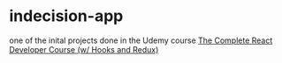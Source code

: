 # indecision-app

one of the inital projects done in the Udemy course [The Complete React Developer Course (w/ Hooks and Redux)](https://www.udemy.com/course/react-2nd-edition/learn/lecture/7517316)
